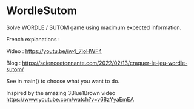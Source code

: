 # WordleSutom
Solve WORDLE / SUTOM game using maximum expected information.

French explanations :

Video : https://youtu.be/iw4_7ioHWF4

Blog : https://scienceetonnante.com/2022/02/13/craquer-le-jeu-wordle-sutom/

See in main() to choose what you want to do.

Inspired by the amazing 3Blue1Brown video https://www.youtube.com/watch?v=v68zYyaEmEA
